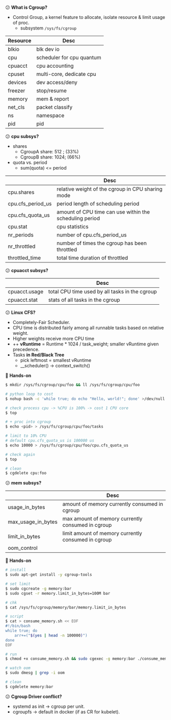 :confused: **What is Cgroup?**

- Control Group, a kernel feature to allocate, isolate resource & limit usage of proc.
  - subsystem `/sys/fs/cgroup`


| Resource | Desc                      |
| -------- | ------------------------- |
| blkio    | blk dev io                |
| cpu      | scheduler for cpu quantum |
| cpuacct  | cpu accounting            |
| cpuset   | multi-core, dedicate cpu  |
| devices  | dev access/deny           |
| freezer  | stop/resume               |
| memory   | mem & report              |
| net_cls  | packet classify           |
| ns       | namespace                 |
| pid      | pid                       |



:confused: **cpu subsys?**

- shares
  - CgroupA share: 512 ; (33%) 
  - CgroupB share: 1024; (66%)
- quota vs. period
  - sum(quota) <= period

|                   | Desc                                                    |
| ----------------- | ------------------------------------------------------- |
| cpu.shares        | relative weight of the cgroup in CPU sharing mode       |
| cpu.cfs_period_us | period length of scheduling period                      |
| cpu.cfs_quota_us  | amount of CPU time can use within the scheduling period |
| cpu.stat          | cpu statistics                                          |
| nr_periods        | number of cpu.cfs_period_us                             |
| nr_throttled      | number of times the cgroup has been throttled           |
| throttled_time    | total time duration of throttled                        |



:confused: **cpuacct subsys?**

|               | Desc                                           |
| ------------- | ---------------------------------------------- |
| cpuacct.usage | total CPU time used by all tasks in the cgroup |
| cpuacct.stat  | stats of all tasks in the cgroup               |



:confused: **Linux CFS?**

- Completely-Fair Scheduler.
-  CPU time is distributed fairly among all runnable tasks based on relative weight.
  - Higher weights receive more CPU time
- ++ **vRuntime** = Runtime * 1024 / task_weight; smaller vRuntime given precedence.
- Tasks **in Red/Black Tree**
  - pick leftmost = smallest vRuntime
  - __scheduler() → context_switch()



:bookmark_tabs: **Hands-on**

```bash
$ mkdir /sys/fs/cgroup/cpu/foo && ll /sys/fs/cgroup/cpu/foo

# python loop to cost
$ nohup bash -c 'while true; do echo "Hello, world!"; done' >/dev/null 2>&1 &

# check process cpu -> %CPU is 100% -> cost 1 CPU core
$ top

# + proc into cgroup
$ echo <pid> > /sys/fs/cgroup/cpu/foo/tasks

# limit to 10% CPU
# default cpu.cfs_quota_us is 100000 us
$ echo 10000 > /sys/fs/cgroup/cpu/foo/cpu.cfs_quota_us

# check again
$ top

# clean
$ cgdelete cpu:foo
```



:confused: **mem subsys?**

|                    | Desc                                                |
| ------------------ | --------------------------------------------------- |
| usage_in_bytes     | amount of memory currently consumed in cgroup       |
| max_usage_in_bytes | max amount of memory currently consumed in cgroup   |
| limit_in_bytes     | limit amount of memory currently consumed in cgroup |
| oom_control        |                                                     |



:bookmark_tabs: **Hands-on**

```bash
# install
$ sudo apt-get install -y cgroup-tools

# set limit
$ sudo cgcreate -g memory:bar
$ sudo cgset -r memory.limit_in_bytes=100M bar

# chk
$ cat /sys/fs/cgroup/memory/bar/memory.limit_in_bytes

# script
$ cat > consume_memory.sh << EOF
#!/bin/bash
while true; do
    arr+=("$(yes | head -n 100000)")
done
EOF

# run
$ chmod +x consume_memory.sh && sudo cgexec -g memory:bar ./consume_memory.sh

# watch oom
$ sudo dmesg | grep -i oom

# clean
$ cgdelete memory:bar
```



:confused: **Cgroup Driver conflict?**

- systemd as init → cgroup per unit.
- cgroupfs → default in docker (if as CR for kubelet).
